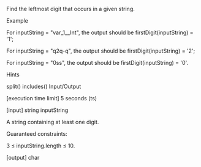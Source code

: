 Find the leftmost digit that occurs in a given string.

Example

For inputString = "var_1\_\_Int", the output should be firstDigit(inputString) = '1';

For inputString = "q2q-q", the output should be firstDigit(inputString) = '2';

For inputString = "0ss", the output should be firstDigit(inputString) = '0'.

Hints

split()
includes()
Input/Output

[execution time limit] 5 seconds (ts)

[input] string inputString

A string containing at least one digit.

Guaranteed constraints:

3 ≤ inputString.length ≤ 10.

[output] char
